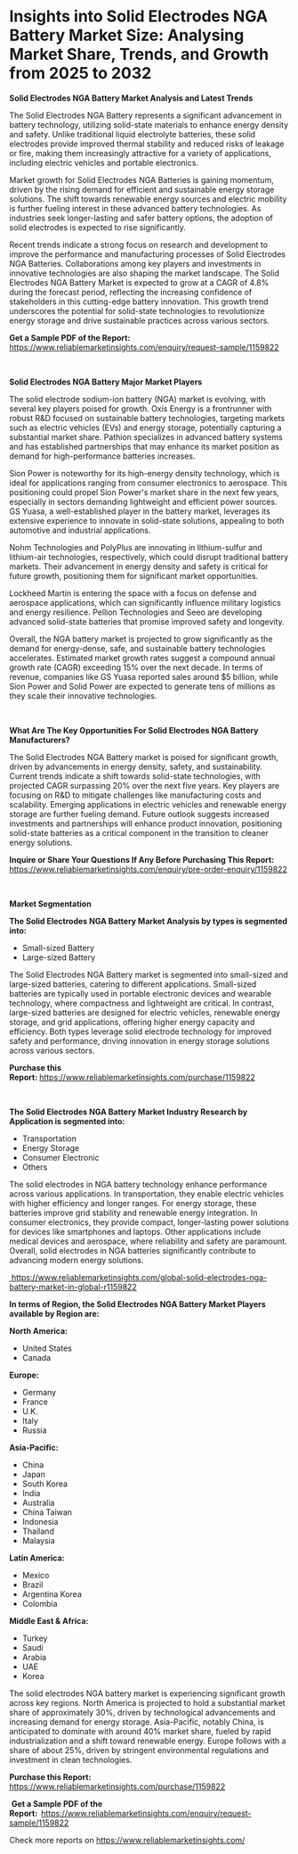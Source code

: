 <p><h1>Insights into Solid Electrodes NGA Battery Market Size: Analysing Market Share, Trends, and Growth from 2025 to 2032</h1></p><p><strong>Solid Electrodes NGA Battery Market Analysis and Latest Trends</strong></p>
<p><p>The Solid Electrodes NGA Battery represents a significant advancement in battery technology, utilizing solid-state materials to enhance energy density and safety. Unlike traditional liquid electrolyte batteries, these solid electrodes provide improved thermal stability and reduced risks of leakage or fire, making them increasingly attractive for a variety of applications, including electric vehicles and portable electronics.</p><p>Market growth for Solid Electrodes NGA Batteries is gaining momentum, driven by the rising demand for efficient and sustainable energy storage solutions. The shift towards renewable energy sources and electric mobility is further fueling interest in these advanced battery technologies. As industries seek longer-lasting and safer battery options, the adoption of solid electrodes is expected to rise significantly.</p><p>Recent trends indicate a strong focus on research and development to improve the performance and manufacturing processes of Solid Electrodes NGA Batteries. Collaborations among key players and investments in innovative technologies are also shaping the market landscape. The Solid Electrodes NGA Battery Market is expected to grow at a CAGR of 4.8% during the forecast period, reflecting the increasing confidence of stakeholders in this cutting-edge battery innovation. This growth trend underscores the potential for solid-state technologies to revolutionize energy storage and drive sustainable practices across various sectors.</p></p>
<p><strong>Get a Sample PDF of the Report:&nbsp;</strong> <a href="https://www.reliablemarketinsights.com/enquiry/request-sample/1159822?utm_campaign=3015&utm_medium=2&utm_source=Github&utm_content=ia&utm_term=22032025&utm_id=solid-electrodes-nga-battery">https://www.reliablemarketinsights.com/enquiry/request-sample/1159822</a></p>
<p>&nbsp;</p>
<p><strong>Solid Electrodes NGA Battery Major Market Players</strong></p>
<p><p>The solid electrode sodium-ion battery (NGA) market is evolving, with several key players poised for growth. Oxis Energy is a frontrunner with robust R&D focused on sustainable battery technologies, targeting markets such as electric vehicles (EVs) and energy storage, potentially capturing a substantial market share. Pathion specializes in advanced battery systems and has established partnerships that may enhance its market position as demand for high-performance batteries increases.</p><p>Sion Power is noteworthy for its high-energy density technology, which is ideal for applications ranging from consumer electronics to aerospace. This positioning could propel Sion Power's market share in the next few years, especially in sectors demanding lightweight and efficient power sources. GS Yuasa, a well-established player in the battery market, leverages its extensive experience to innovate in solid-state solutions, appealing to both automotive and industrial applications.</p><p>Nohm Technologies and PolyPlus are innovating in lithium-sulfur and lithium-air technologies, respectively, which could disrupt traditional battery markets. Their advancement in energy density and safety is critical for future growth, positioning them for significant market opportunities.</p><p>Lockheed Martin is entering the space with a focus on defense and aerospace applications, which can significantly influence military logistics and energy resilience. Pellion Technologies and Seeo are developing advanced solid-state batteries that promise improved safety and longevity.</p><p>Overall, the NGA battery market is projected to grow significantly as the demand for energy-dense, safe, and sustainable battery technologies accelerates. Estimated market growth rates suggest a compound annual growth rate (CAGR) exceeding 15% over the next decade. In terms of revenue, companies like GS Yuasa reported sales around $5 billion, while Sion Power and Solid Power are expected to generate tens of millions as they scale their innovative technologies.</p></p>
<p>&nbsp;</p>
<p><strong>What Are The Key Opportunities For Solid Electrodes NGA Battery Manufacturers?</strong></p>
<p><p>The Solid Electrodes NGA Battery market is poised for significant growth, driven by advancements in energy density, safety, and sustainability. Current trends indicate a shift towards solid-state technologies, with projected CAGR surpassing 20% over the next five years. Key players are focusing on R&D to mitigate challenges like manufacturing costs and scalability. Emerging applications in electric vehicles and renewable energy storage are further fueling demand. Future outlook suggests increased investments and partnerships will enhance product innovation, positioning solid-state batteries as a critical component in the transition to cleaner energy solutions.</p></p>
<p><strong>Inquire or Share Your Questions If Any Before Purchasing This Report:</strong> <a href="https://www.reliablemarketinsights.com/enquiry/pre-order-enquiry/1159822?utm_campaign=3015&utm_medium=2&utm_source=Github&utm_content=ia&utm_term=22032025&utm_id=solid-electrodes-nga-battery">https://www.reliablemarketinsights.com/enquiry/pre-order-enquiry/1159822</a></p>
<p>&nbsp;</p>
<p><strong>Market Segmentation</strong></p>
<p><strong>The Solid Electrodes NGA Battery Market Analysis by types is segmented into:</strong></p>
<p><ul><li>Small-sized Battery</li><li>Large-sized Battery</li></ul></p>
<p><p>The Solid Electrodes NGA Battery market is segmented into small-sized and large-sized batteries, catering to different applications. Small-sized batteries are typically used in portable electronic devices and wearable technology, where compactness and lightweight are critical. In contrast, large-sized batteries are designed for electric vehicles, renewable energy storage, and grid applications, offering higher energy capacity and efficiency. Both types leverage solid electrode technology for improved safety and performance, driving innovation in energy storage solutions across various sectors.</p></p>
<p><strong>Purchase this Report:&nbsp;</strong><a href="https://www.reliablemarketinsights.com/purchase/1159822?utm_campaign=3015&utm_medium=2&utm_source=Github&utm_content=ia&utm_term=22032025&utm_id=solid-electrodes-nga-battery">https://www.reliablemarketinsights.com/purchase/1159822</a></p>
<p>&nbsp;</p>
<p><strong>The Solid Electrodes NGA Battery Market Industry Research by Application is segmented into:</strong></p>
<p><ul><li>Transportation</li><li>Energy Storage</li><li>Consumer Electronic</li><li>Others</li></ul></p>
<p><p>The solid electrodes in NGA battery technology enhance performance across various applications. In transportation, they enable electric vehicles with higher efficiency and longer ranges. For energy storage, these batteries improve grid stability and renewable energy integration. In consumer electronics, they provide compact, longer-lasting power solutions for devices like smartphones and laptops. Other applications include medical devices and aerospace, where reliability and safety are paramount. Overall, solid electrodes in NGA batteries significantly contribute to advancing modern energy solutions.</p></p>
<p><a href="https://www.reliablemarketinsights.com/global-solid-electrodes-nga-battery-market-in-global-r1159822?utm_campaign=3015&utm_medium=2&utm_source=Github&utm_content=ia&utm_term=22032025&utm_id=solid-electrodes-nga-battery">&nbsp;https://www.reliablemarketinsights.com/global-solid-electrodes-nga-battery-market-in-global-r1159822</a></p>
<p><strong>In terms of Region, the Solid Electrodes NGA Battery Market Players available by Region are:</strong></p>
<p>
    <p> <strong> North America: </strong>
        <ul>
            <li>United States</li>
            <li>Canada</li>
        </ul>
        </p> 
    <p> <strong> Europe: </strong>
        <ul>
            <li>Germany</li>
            <li>France</li>
            <li>U.K.</li>
            <li>Italy</li>
            <li>Russia</li>
        </ul>
        </p> 
    <p> <strong> Asia-Pacific: </strong>
        <ul>
            <li>China</li>
            <li>Japan</li>
            <li>South Korea</li>
            <li>India</li>
            <li>Australia</li>
            <li>China Taiwan</li>
            <li>Indonesia</li>
            <li>Thailand</li>
            <li>Malaysia</li>
        </ul>
        </p> 
    <p> <strong> Latin America: </strong>
        <ul>
            <li>Mexico</li>
            <li>Brazil</li>
            <li>Argentina Korea</li>
            <li>Colombia</li>
        </ul>
        </p> 
    <p> <strong> Middle East & Africa: </strong>
        <ul>
            <li>Turkey</li>
            <li>Saudi</li>
            <li>Arabia</li>
            <li>UAE</li>
            <li>Korea</li>
        </ul>
    </p>
    </p>
<p><p>The solid electrodes NGA battery market is experiencing significant growth across key regions. North America is projected to hold a substantial market share of approximately 30%, driven by technological advancements and increasing demand for energy storage. Asia-Pacific, notably China, is anticipated to dominate with around 40% market share, fueled by rapid industrialization and a shift toward renewable energy. Europe follows with a share of about 25%, driven by stringent environmental regulations and investment in clean technologies.</p></p>
<p><strong>Purchase this Report: </strong><a href="https://www.reliablemarketinsights.com/purchase/1159822?utm_campaign=3015&utm_medium=2&utm_source=Github&utm_content=ia&utm_term=22032025&utm_id=solid-electrodes-nga-battery">https://www.reliablemarketinsights.com/purchase/1159822</a></p>
<p>&nbsp;<strong>Get a Sample PDF of the Report:&nbsp;&nbsp;</strong><a href="https://www.reliablemarketinsights.com/enquiry/request-sample/1159822?utm_campaign=3015&utm_medium=2&utm_source=Github&utm_content=ia&utm_term=22032025&utm_id=solid-electrodes-nga-battery">https://www.reliablemarketinsights.com/enquiry/request-sample/1159822</a></p>
<p><strong></strong></p>
<p>Check more reports on <a href="https://www.reliablemarketinsights.com/?utm_campaign=3015&utm_medium=2&utm_source=Github&utm_content=ia&utm_term=22032025&utm_id=solid-electrodes-nga-battery">https://www.reliablemarketinsights.com/</a></p>